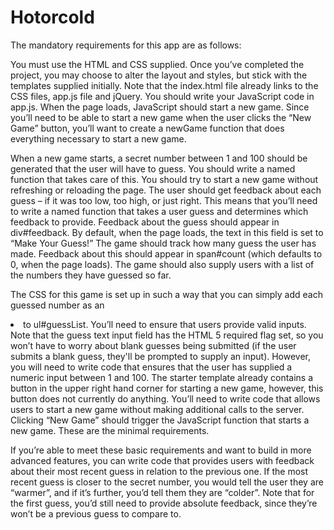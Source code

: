 # Hotorcold
The mandatory requirements for this app are as follows:

You must use the HTML and CSS supplied. Once you’ve completed the project, you may choose to alter the layout and styles, but stick with the templates supplied initially. Note that the index.html file already links to the CSS files, app.js file and jQuery. You should write your JavaScript code in app.js.
When the page loads, JavaScript should start a new game. Since you’ll need to be able to start a new game when the user clicks the “New Game” button, you’ll want to create a newGame function that does everything necessary to start a new game.

When a new game starts, a secret number between 1 and 100 should be generated that the user will have to guess. You should write a named function that takes care of this. You should try to start a new game without refreshing or reloading the page.
The user should get feedback about each guess – if it was too low, too high, or just right. This means that you’ll need to write a named function that takes a user guess and determines which feedback to provide.
Feedback about the guess should appear in div#feedback. By default, when the page loads, the text in this field is set to “Make Your Guess!”
The game should track how many guess the user has made. Feedback about this should appear in span#count (which defaults to 0, when the page loads).
The game should also supply users with a list of the numbers they have guessed so far. 

The CSS for this game is set up in such a way that you can simply add each guessed number as an <li> to ul#guessList.
You’ll need to ensure that users provide valid inputs. Note that the guess text input field has the HTML 5 required flag set, so you won’t have to worry about blank guesses being submitted (if the user submits a blank guess, they'll be prompted to supply an input). However, you will need to write code that ensures that the user has supplied a numeric input between 1 and 100.
The starter template already contains a button in the upper right hand corner for starting a new game, however, this button does not currently do anything. You’ll need to write code that allows users to start a new game without making additional calls to the server. Clicking “New Game” should trigger the JavaScript function that starts a new game.
These are the minimal requirements. 

If you’re able to meet these basic requirements and want to build in more advanced features, you can write code that provides users with feedback about their most recent guess in relation to the previous one. If the most recent guess is closer to the secret number, you would tell the user they are “warmer”, and if it’s further, you’d tell them they are “colder”. Note that for the first guess, you’d still need to provide absolute feedback, since they’re won’t be a previous guess to compare to.
